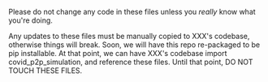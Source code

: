Please do not change any code in these files unless you _really_ know what you're doing.

Any updates to these files must be manually copied to XXX's codebase, otherwise things will break. Soon, we will have
this repo re-packaged to be pip installable. At that point, we can have XXX's codebase import covid_p2p_simulation, and
reference these files. Until that point, DO NOT TOUCH THESE FILES.
